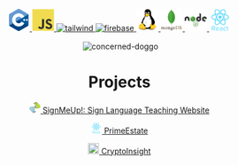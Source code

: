 
<p align="center"> <a href="https://www.w3schools.com/cpp/" target="_blank" rel="noreferrer"> <img src="https://raw.githubusercontent.com/devicons/devicon/master/icons/cplusplus/cplusplus-original.svg" alt="cplusplus" width="40" height="40"/> </a> <a href="https://developer.mozilla.org/en-US/docs/Web/JavaScript" target="_blank" rel="noreferrer"> <img src="https://raw.githubusercontent.com/devicons/devicon/master/icons/javascript/javascript-original.svg" alt="javascript" width="40" height="40"/> </a> <a href="https://tailwindcss.com/" target="_blank" rel="noreferrer"> <img src="https://www.vectorlogo.zone/logos/tailwindcss/tailwindcss-icon.svg" alt="tailwind" width="40" height="40"/> </a>  <a href="https://firebase.google.com/" target="_blank" rel="noreferrer"> <img src="https://www.vectorlogo.zone/logos/firebase/firebase-icon.svg" alt="firebase" width="40" height="40"/> </a> <a href="https://www.linux.org/" target="_blank" rel="noreferrer"> <img src="https://raw.githubusercontent.com/devicons/devicon/master/icons/linux/linux-original.svg" alt="linux" width="40" height="40"/> </a> <a href="https://www.mongodb.com/" target="_blank" rel="noreferrer"> <img src="https://raw.githubusercontent.com/devicons/devicon/master/icons/mongodb/mongodb-original-wordmark.svg" alt="mongodb" width="40" height="40"/> </a> <a href="https://nodejs.org" target="_blank" rel="noreferrer"> <img src="https://raw.githubusercontent.com/devicons/devicon/master/icons/nodejs/nodejs-original-wordmark.svg" alt="nodejs" width="40" height="40"/> </a> <a href="https://reactjs.org/" target="_blank" rel="noreferrer"> <img src="https://raw.githubusercontent.com/devicons/devicon/master/icons/react/react-original-wordmark.svg" alt="react" width="40" height="40"/> </a> </p>

<p align="center">&nbsp;<img align="center" src="https://github-readme-stats.vercel.app/api?username=concerned-doggo&show_icons=true&locale=en" alt="concerned-doggo" /></p>
<h1 align="center">Projects</h1>
<div align="center">
  <a href="https://sign-me-up1.netlify.app" target="_blank" rel="noreferrer" >
    <p align="center"><img src="https://raw.githubusercontent.com/Concerned-Doggo/SignMeUp/main/public/images/transparent-logo-1.png" alt="SignMeUp!" width="20" height="20" /> SignMeUp!: Sign Language Teaching Website</p>  
  </a>
   <a href="https://mern-estate-t454.onrender.com/" target="_blank" rel="noreferrer" >
    <p align="center"><img src="https://raw.githubusercontent.com/devicons/devicon/master/icons/react/react-original-wordmark.svg" alt="PrimeEstate" width="20" height="20" /> PrimeEstate</p>  
  </a>
  <a href="https://crypto-insight1.netlify.app/" target="_blank" rel="noreferrer" >
    <p align="center"><img src="https://icons.iconarchive.com/icons/cjdowner/cryptocurrency-flat/256/Ethereum-ETH-icon.png" width="20" height="20" /> CryptoInsight</p>  
  </a>
</div>

